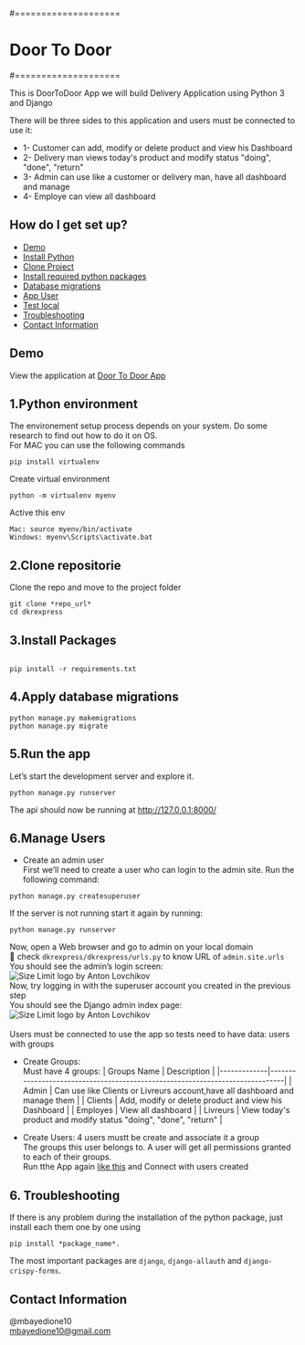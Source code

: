 #====================  
#    Door To Door  
#====================  

This is DoorToDoor App
we will build Delivery Application using Python 3 and Django  

There will be three sides to this application and users must be connected to use it:  

* 1- Customer can add, modify or delete product and view his Dashboard  
* 2- Delivery man views today's product and modify status "doing", "done", "return"  
* 3- Admin can use like a customer or delivery man, have all dashboard and manage  
* 4- Employe can view all dashboard

## How do I get set up?
* [Demo](#demo)
* [Install Python](#1.Python-environment)
* [Clone Project](#2.Clone-repositorie)
* [Install required python packages](#3.Install-Packages)
* [Database migrations](#4.Apply-database-migrations)
* [App User](#6.Manage-Users)
* [Test local](#5.Run-the-app)
* [Troubleshooting](#6.-Troubleshooting)
* [Contact Information ](#Contact-Information)


## Demo
View the application at [Door To Door App](http://104.236.104.196/)

## 1.Python environment

The environement setup process depends on your system. Do some research to find out how to do it on OS.  
For MAC you can use the following commands  
```
pip install virtualenv
```

Create virtual environment
```
python -m virtualenv myenv
```
Active this env

```
Mac: source myenv/bin/activate
Windows: myenv\Scripts\activate.bat

```

## 2.Clone repositorie
Clone the repo and move to the project folder
```
git clone *repo_url*
cd dkrexpress

```

## 3.Install Packages
```

pip install -r requirements.txt

```

## 4.Apply database migrations
```
python manage.py makemigrations
python manage.py migrate
```

## 5.Run the app
Let’s start the development server and explore it.

```
python manage.py runserver

```
The api should now be running at http://127.0.0.1:8000/


## 6.Manage Users
* Create an admin user  
First we’ll need to create a user who can login to the admin site. Run the following command:  

```
python manage.py createsuperuser
```
If the server is not running start it again by running:  
```
python manage.py runserver
```

Now, open a Web browser and go to admin on your local domain   
🚨 check `dkrexpress/dkrexpress/urls.py` to know URL of `admin.site.urls`  
You should see the admin’s login screen:  
<img src="https://docs.djangoproject.com/en/3.2/_images/admin01.png" align="center"
     alt="Size Limit logo by Anton Lovchikov">  
Now, try logging in with the superuser account you created in the previous step  
You should see the Django admin index page:  
 <img src="https://docs.djangoproject.com/en/3.2/_images/admin02.png" align="center"
     alt="Size Limit logo by Anton Lovchikov">  
     \
Users must be connected to use the app so tests need to have data: users with groups  
* Create Groups:  
Must have 4 groups:
| Groups Name |                             Description                                      |
|-------------|------------------------------------------------------------------------------|
| Admin       | Can use like Clients or Livreurs account,have all dashboard and manage them  |
| Clients     | Add, modify or delete product and view his Dashboard                         |
| Employes    | View all dashboard                                                           |
| Livreurs    | View today's product and modify status "doing", "done", "return"             |

* Create Users:
4 users mustt be create and associate it a group  
The groups this user belongs to. A user will get all permissions granted to each of their groups.  
Run tthe App again [like this](#5.Run-the-app) and Connect with users created

## 6. Troubleshooting 

If there is any problem during the installation of the python package, just install each them one by one using   
```
pip install *package_name*. 
```
The most important packages are `django`, `django-allauth` and `django-crispy-forms`.

## Contact Information 
@mbayedione10  
mbayedione10@gmail.com  

